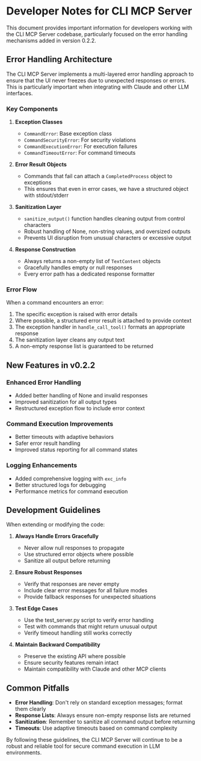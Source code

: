 # Developer Notes for CLI MCP Server

This document provides important information for developers working with the CLI MCP Server codebase, particularly focused on the error handling mechanisms added in version 0.2.2.

## Error Handling Architecture

The CLI MCP Server implements a multi-layered error handling approach to ensure that the UI never freezes due to unexpected responses or errors. This is particularly important when integrating with Claude and other LLM interfaces.

### Key Components

1. **Exception Classes**
   - `CommandError`: Base exception class
   - `CommandSecurityError`: For security violations
   - `CommandExecutionError`: For execution failures
   - `CommandTimeoutError`: For command timeouts

2. **Error Result Objects**
   - Commands that fail can attach a `CompletedProcess` object to exceptions
   - This ensures that even in error cases, we have a structured object with stdout/stderr

3. **Sanitization Layer**
   - `sanitize_output()` function handles cleaning output from control characters
   - Robust handling of None, non-string values, and oversized outputs
   - Prevents UI disruption from unusual characters or excessive output

4. **Response Construction**
   - Always returns a non-empty list of `TextContent` objects
   - Gracefully handles empty or null responses
   - Every error path has a dedicated response formatter

### Error Flow

When a command encounters an error:

1. The specific exception is raised with error details
2. Where possible, a structured error result is attached to provide context
3. The exception handler in `handle_call_tool()` formats an appropriate response
4. The sanitization layer cleans any output text
5. A non-empty response list is guaranteed to be returned

## New Features in v0.2.2

### Enhanced Error Handling

- Added better handling of None and invalid responses
- Improved sanitization for all output types
- Restructured exception flow to include error context

### Command Execution Improvements

- Better timeouts with adaptive behaviors
- Safer error result handling
- Improved status reporting for all command states

### Logging Enhancements

- Added comprehensive logging with `exc_info`
- Better structured logs for debugging
- Performance metrics for command execution

## Development Guidelines

When extending or modifying the code:

1. **Always Handle Errors Gracefully**
   - Never allow null responses to propagate
   - Use structured error objects where possible
   - Sanitize all output before returning

2. **Ensure Robust Responses**
   - Verify that responses are never empty
   - Include clear error messages for all failure modes
   - Provide fallback responses for unexpected situations

3. **Test Edge Cases**
   - Use the test_server.py script to verify error handling
   - Test with commands that might return unusual output
   - Verify timeout handling still works correctly

4. **Maintain Backward Compatibility**
   - Preserve the existing API where possible
   - Ensure security features remain intact
   - Maintain compatibility with Claude and other MCP clients

## Common Pitfalls

- **Error Handling**: Don't rely on standard exception messages; format them clearly
- **Response Lists**: Always ensure non-empty response lists are returned
- **Sanitization**: Remember to sanitize all command output before returning
- **Timeouts**: Use adaptive timeouts based on command complexity

By following these guidelines, the CLI MCP Server will continue to be a robust and reliable tool for secure command execution in LLM environments.
